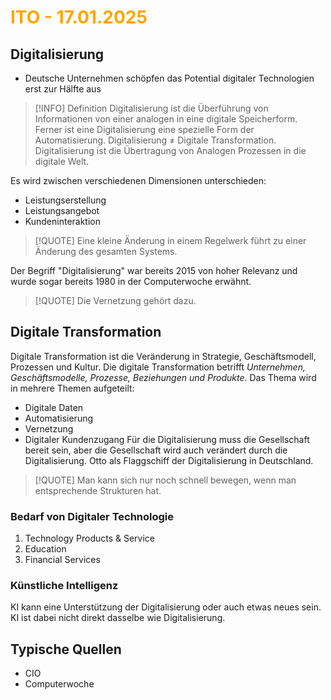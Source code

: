 # <font color = "orange">ITO - 17.01.2025</font>
## Digitalisierung
- Deutsche Unternehmen schöpfen das Potential digitaler Technologien erst zur Hälfte aus

>[!INFO] Definition
>Digitalisierung ist die Überführung von Informationen von einer analogen in eine digitale Speicherform. Ferner ist eine Digitalisierung eine spezielle Form der Automatisierung. Digitalisierung $\neq$ Digitale Transformation.
>Digitalisierung ist die Übertragung von Analogen Prozessen in die digitale Welt.

Es wird zwischen verschiedenen Dimensionen unterschieden: 
- Leistungserstellung
- Leistungsangebot
- Kundeninteraktion

>[!QUOTE] Eine kleine Änderung in einem Regelwerk führt zu einer Änderung des gesamten Systems.

Der Begriff "Digitalisierung" war bereits 2015 von hoher Relevanz und wurde sogar bereits 1980 in der Computerwoche erwähnt.

>[!QUOTE] Die Vernetzung gehört dazu.
## Digitale Transformation
Digitale Transformation ist die Veränderung in Strategie, Geschäftsmodell, Prozessen und Kultur.
Die digitale Transformation betrifft *Unternehmen, Geschäftsmodelle, Prozesse, Beziehungen und Produkte*.
Das Thema wird in mehrere Themen aufgeteilt:
- Digitale Daten
- Automatisierung
- Vernetzung
- Digitaler Kundenzugang
Für die Digitalisierung muss die Gesellschaft bereit sein, aber die Gesellschaft wird auch verändert durch die Digitalisierung.
Otto als Flaggschiff der Digitalisierung in Deutschland.

>[!QUOTE] Man kann sich nur noch schnell bewegen, wenn man entsprechende Strukturen hat.
### Bedarf von Digitaler Technologie
1. Technology Products & Service
2. Education
3. Financial Services

### Künstliche Intelligenz
KI kann eine Unterstützung der Digitalisierung oder auch etwas neues sein. KI ist dabei nicht direkt dasselbe wie Digitalisierung.
## Typische Quellen
- CIO
- Computerwoche
